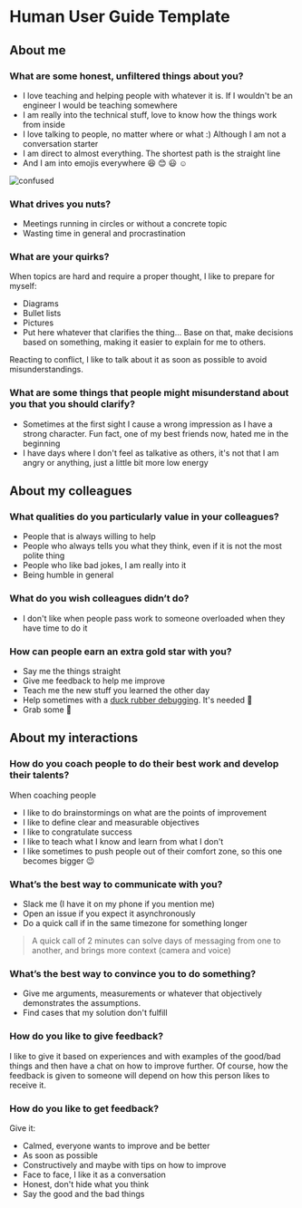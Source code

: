 # Human User Guide Template

## About me

### What are some honest, unfiltered things about you?
* I love teaching and helping people with whatever it is. If I wouldn't be an engineer I would be teaching somewhere
* I am really into the technical stuff, love to know how the things work from inside
* I love talking to people, no matter where or what :) Although I am not a conversation starter
* I am direct to almost everything. The shortest path is the straight line
* And I am into emojis everywhere :laughing: :blush: :smiley: :relaxed:

![confused](https://media.giphy.com/media/3osxYrIA5IjCuh3JgQ/giphy.gif)


### What drives you nuts?
* Meetings running in circles or without a concrete topic
* Wasting time in general and procrastination

### What are your quirks?
When topics are hard and require a proper thought, I like to prepare for myself:
* Diagrams
* Bullet lists
* Pictures
* Put here whatever that clarifies the thing...
Base on that, make decisions based on something, making it easier to explain for me to others.

Reacting to conflict, I like to talk about it as soon as possible to avoid misunderstandings.

### What are some things that people might misunderstand about you that you should clarify?
* Sometimes at the first sight I cause a wrong impression as I have a strong character. Fun fact, one of my best friends now, hated me in the beginning
* I have days where I don't feel as talkative as others, it's not that I am angry or anything, just a little bit more low energy

## About my colleagues

### What qualities do you particularly value in your colleagues?
* People that is always willing to help
* People who always tells you what they think, even if it is not the most polite thing
* People who like bad jokes, I am really into it
* Being humble in general

### What do you wish colleagues didn’t do?
* I don't like when people pass work to someone overloaded when they have time to do it

### How can people earn an extra gold star with you?
* Say me the things straight
* Give me feedback to help me improve
* Teach me the new stuff you learned the other day
* Help sometimes with a [duck rubber debugging](https://en.wikipedia.org/wiki/Rubber_duck_debugging). It's needed :see_no_evil:
* Grab some :beers:

## About my interactions

### How do you coach people to do their best work and develop their talents?
When coaching people 
* I like to do brainstormings on what are the points of improvement
* I like to define clear and measurable objectives
* I like to congratulate success
* I like to teach what I know and learn from what I don't
* I like sometimes to push people out of their comfort zone, so this one becomes bigger :wink:

### What’s the best way to communicate with you?
* Slack me (I have it on my phone if you mention me)
* Open an issue if you expect it asynchronously
* Do a quick call if in the same timezone for something longer

> A quick call of 2 minutes can solve days of messaging from one to another, and brings more context (camera and voice)

### What’s the best way to convince you to do something?
* Give me arguments, measurements or whatever that objectively demonstrates the assumptions.
* Find cases that my solution don't fulfill

### How do you like to give feedback?
I like to give it based on experiences and with examples of the good/bad things and then have a chat on how to improve further. Of course, how the feedback is given to someone will depend on how this person likes to receive it.

### How do you like to get feedback?
Give it:
* Calmed, everyone wants to improve and be better
* As soon as possible
* Constructively and maybe with tips on how to improve
* Face to face, I like it as a conversation
* Honest, don't hide what you think
* Say the good and the bad things
